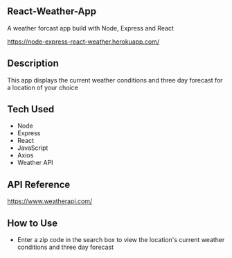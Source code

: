 ## React-Weather-App

A weather forcast app build with Node, Express and React

https://node-express-react-weather.herokuapp.com/

## Description

This app displays the current weather conditions and three day forecast for a location of your choice

## Tech Used

* Node
* Express
* React
* JavaScript
* Axios
* Weather API

## API Reference

https://www.weatherapi.com/

## How to Use

* Enter a zip code in the search box to view the location's current weather conditions and three day forecast
